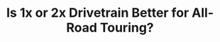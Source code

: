---
layout: community
category: community
title: "Is 1x or 2x Drivetrain Better for All-Road Touring?"
description: "Is 1x or 2x drivetrain better for all-road touring? I've been transforming my Kona Unit from a single track trail bike to an all-road touring bike... Still riding 3x here. I'd never go 1x. I'm considering 2x only because getting a middle ramped a pinned chainring cost more than buying a new crank and cassette (derailleurs will still work). "
isTopLevel: false
isSingleLevel: false
isArticle: false
datePublished: 2022-06-17 13:03:00 +0300
dateModified: 2022-06-17 13:03:00 +0300
published: false
---